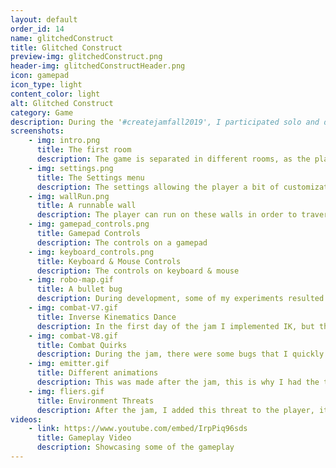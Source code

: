 ```yaml
---
layout: default
order_id: 14
name: glitchedConstruct
title: Glitched Construct
preview-img: glitchedConstruct.png
header-img: glitchedConstructHeader.png
icon: gamepad
icon_type: light
content_color: light
alt: Glitched Construct
category: Game
description: During the '#createjamfall2019', I participated solo and decided to make a third person game, with a heavy emphasis on platforming. I ended up not being able to publish the game before the deadline but I got around to finishing it eventually. The idea for the game is that in a perfect simulation, you appear as a glitch in the system and try to find your way out. Through the game, it would later be visible that you're not the first glitch, and that the system itself might be making you for a reason, which would be later revealed.<br><br>The player has four special abilities that they can switch between:<br><br>- FORCE | the player can pull objects and then throw them, once they hit something any enemy in the area will focus on that object.<br>- SHIELD | the player can invoke a sphere around them which blocks all attacks, if the attack hits in the beginning of using the shield, the bullet hits back in whoever shot it.<br>- SLOW | the player slows down the whole world around themselves, making it possible to run through a room full of enemies or slowing down environmental threats.<br>- SWORD | the player can either slice enemies or warp to an enemy, instantly killing them over a distance.<br><br>The game also has different ways for the player to move around, such as wall running, jump pads, stealth walking and different types of platforms and doors to hack. I also built an extensive settings menu which allows to volume control, switching fullscreen mode and inverting the mouse/gamepad camera controls.<br>It also has a respawn system where if a player falls down, the last recorded safe spot they were on is used to respawn on, as well as taking away some of their health.<br><br>
screenshots:
    - img: intro.png
      title: The first room
      description: The game is separated in different rooms, as the player approaches them, the entities inside activate.
    - img: settings.png
      title: The Settings menu
      description: The settings allowing the player a bit of customization, all of them saving for later.
    - img: wallRun.png
      title: A runnable wall
      description: The player can run on these walls in order to traverse certain areas.
    - img: gamepad_controls.png
      title: Gamepad Controls
      description: The controls on a gamepad 
    - img: keyboard_controls.png
      title: Keyboard & Mouse Controls
      description: The controls on keyboard & mouse
    - img: robo-map.gif
      title: A bullet bug
      description: During development, some of my experiments resulted in odd bugs
    - img: combat-V7.gif
      title: Inverse Kinematics Dance
      description: In the first day of the jam I implemented IK, but this made the game not feel as fluid when changing between platforming, wall-running and jumping over other entities.
    - img: combat-V8.gif
      title: Combat Quirks
      description: During the jam, there were some bugs that I quickly fixed, but not before snapping a small gif of it.
    - img: emitter.gif
      title: Different animations
      description: This was made after the jam, this is why I had the time to make 2 versions, since the first one seemed a bit too...phallic.
    - img: fliers.gif
      title: Environment Threats
      description: After the jam, I added this threat to the player, it's supposed to be something that sparks curiosity and swiftly punished the player if they get too close.
videos:
    - link: https://www.youtube.com/embed/IrpPiq96sds
      title: Gameplay Video
      description: Showcasing some of the gameplay
---
```


